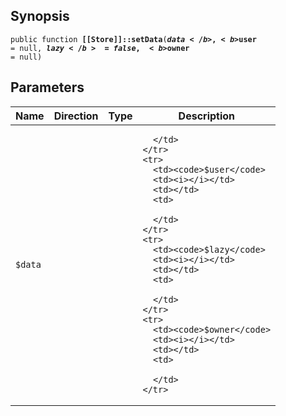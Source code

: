 ## Synopsis

<code>public function <b>[[Store]]::setData</b>(<b>$data</b>, <b>$user</b> = null, <b>$lazy</b> = false, <b>$owner</b> = null)</code>

## Parameters

<table>
  <thead>
    <tr>
      <th>Name</th>
      <th>Direction</th>
      <th>Type</th>
      <th>Description</th>
    </tr>
  </thead>
  <tbody>
    <tr>
      <td><code>$data</code>
      <td><i></i></td>
      <td></td>
      <td>

      </td>
    </tr>
    <tr>
      <td><code>$user</code>
      <td><i></i></td>
      <td></td>
      <td>

      </td>
    </tr>
    <tr>
      <td><code>$lazy</code>
      <td><i></i></td>
      <td></td>
      <td>

      </td>
    </tr>
    <tr>
      <td><code>$owner</code>
      <td><i></i></td>
      <td></td>
      <td>

      </td>
    </tr>
  </tbody>
</table>

